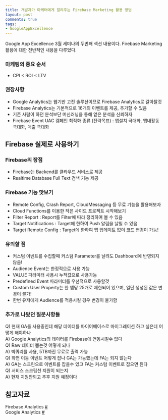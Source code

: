 ```yaml
---
title: 개발자가 마케터에게 알려주는 Firebase Marketing 활용 방법
layout: post
comments: true
tags:
- GoogleAppExcellence
---
```

Google App Excellence 3월 세미나의 두번째 섹션 내용이다. Firebase Marketing 활용에 대한 전반적인 내용을 다루었다.

### 마케팅의 중요 순서
- CPI < ROI < LTV

### 권장사항
- Google Analytics는 웹기반 고전 솔루션이므로 Firebase Analytics로 갈아탈것
- Firebase Analytics는 기본적으로 16개의 이벤트를 제공, 추가할 수 있음
- 기존 사람이 하던 분석보단 머신러닝을 통해 얻은 분석을 신뢰하자
- Firebase Event UAC 켐페인 최적화 종류 (전략목표) : 앱설치 극대화, 앱내활동 극대화, 매출 극대화

## Firebase 실제로 사용하기
### Firebase의 장점
- Firebase는 Backend를 클라우드 서비스로 제공
- Realtime Database Full Text 검색 기능 제공

### Firebase 기능 맛보기
- Remote Config, Crash Report, CloudMessaging 등 무료 기능을 활용해보자
- Cloud Functions를 이용한 작은 사이드 프로젝트 시작해보기
- Filter Report : Report를 Filter에 따라 정리하여 볼 수 있음
- Target Notifications : Target에 한하여 Push 알림을 날릴 수 있음
- Target Remote Config : Target에 한하여 앱 업데이트 없이 코드 변경이 가능!

### 유의할 점
- 커스텀 이벤트를 수집할때 커스텀 Parameter를 날려도 Dashboard에 반영되지 않음!
- Audience Event는 한정적으로 사용 가능
- VALUE 파라미터 사용시 누적값으로 사용가능
- Predefined Event 파라미터를 우선적으로 사용할것
- Custom User Property는 한 앱당 25개로 제한되어 있으며, 일단 생성된 값은 변경이 불가!
- 한번 유저에게 Audience를 적용시킬 경우 변경이 불가함

### 추가로 나왔던 질문사항들
Q) 현재 GA를 사용중인데 해당 데이터를 파이어베이스로 마이그레이션 하고 싶은데 어떻게 해야하나<br>
A) Google Analytics의 데이터를 Firebase에 연동시킬수 없다<br>
Q) Raw 데이터 뽑는것 어떻게 되나<br>
A) 빅쿼리를 사용, 5TB까진 무료로 출력 가능<br>
Q) 화면 이동 이벤트 어떻게 잡나 GA는 가능했는데 FA는 되지 않는다<br>
A) GA는 스크린으로 이벤트를 잡을수 있고 FA는 커스텀 이벤트로 잡으면 된다<br>
Q) 서비스 스크립션 지원이 되는지<br>
A) 현재 지원안되고 추후 지원 예정이다<br>

## 참고자료
Firebase Analytics [#](https://firebase.google.com/docs/analytics/?hl=ko)<br>
Google Analytics [#](https://www.google.com/analytics/)<br>
